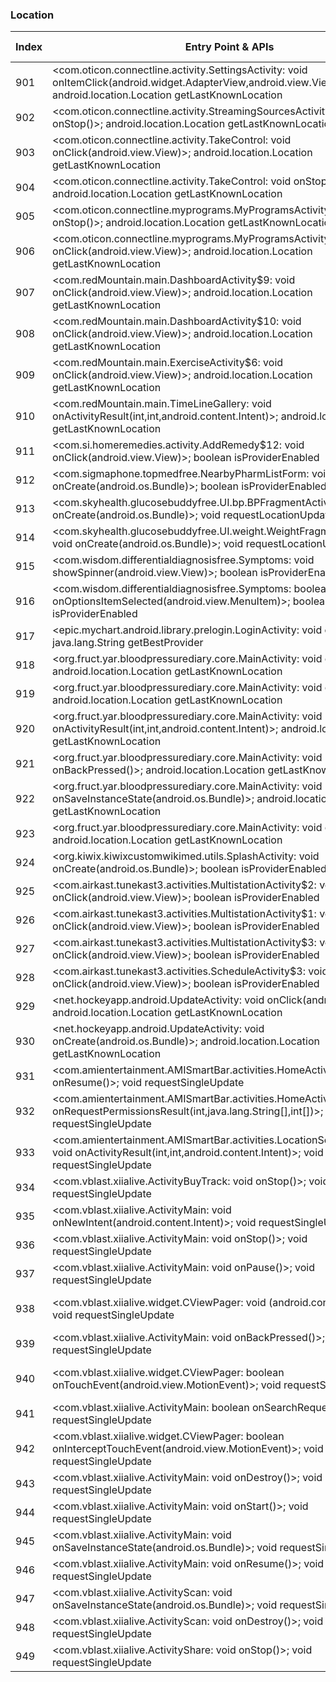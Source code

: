 ### Location
| Index | Entry Point & APIs | Screen shot | Resource id | Label |
| ------------- | ------------- | ------------- |-------------|-------------|
| 901 | <com.oticon.connectline.activity.SettingsActivity: void onItemClick(android.widget.AdapterView,android.view.View,int,long)>; android.location.Location getLastKnownLocation | ![](D:\COSMOS\output\py\Play_win8\Medical\com.oticon.connectline\com.oticon.connectline.activity.SettingsActivity.png) |  | |
| 902 | <com.oticon.connectline.activity.StreamingSourcesActivity: void onStop()>; android.location.Location getLastKnownLocation | ![](D:\COSMOS\output\py\Play_win8\Medical\com.oticon.connectline\com.oticon.connectline.activity.StreamingSourcesActivity.png) |  | |
| 903 | <com.oticon.connectline.activity.TakeControl: void onClick(android.view.View)>; android.location.Location getLastKnownLocation | ![](D:\COSMOS\output\py\Play_win8\Medical\com.oticon.connectline\com.oticon.connectline.activity.TakeControl.png) |  | |
| 904 | <com.oticon.connectline.activity.TakeControl: void onStop()>; android.location.Location getLastKnownLocation | ![](D:\COSMOS\output\py\Play_win8\Medical\com.oticon.connectline\com.oticon.connectline.activity.TakeControl.png) |  | |
| 905 | <com.oticon.connectline.myprograms.MyProgramsActivity: void onStop()>; android.location.Location getLastKnownLocation | ![](D:\COSMOS\output\py\Play_win8\Medical\com.oticon.connectline\com.oticon.connectline.myprograms.MyProgramsActivity.png) |  | |
| 906 | <com.oticon.connectline.myprograms.MyProgramsActivity: void onClick(android.view.View)>; android.location.Location getLastKnownLocation | ![](D:\COSMOS\output\py\Play_win8\Medical\com.oticon.connectline\com.oticon.connectline.myprograms.MyProgramsActivity.png) |  | |
| 907 | <com.redMountain.main.DashboardActivity$9: void onClick(android.view.View)>; android.location.Location getLastKnownLocation | ![](D:\COSMOS\output\py\Play_win8\Medical\com.redMountain.main\com.redMountain.main.DashboardActivity.png) |  | |
| 908 | <com.redMountain.main.DashboardActivity$10: void onClick(android.view.View)>; android.location.Location getLastKnownLocation | ![](D:\COSMOS\output\py\Play_win8\Medical\com.redMountain.main\com.redMountain.main.DashboardActivity.png) |  | |
| 909 | <com.redMountain.main.ExerciseActivity$6: void onClick(android.view.View)>; android.location.Location getLastKnownLocation | ![](D:\COSMOS\output\py\Play_win8\Medical\com.redMountain.main\com.redMountain.main.ExerciseActivity.png) |  | |
| 910 | <com.redMountain.main.TimeLineGallery: void onActivityResult(int,int,android.content.Intent)>; android.location.Location getLastKnownLocation | ![](D:\COSMOS\output\py\Play_win8\Medical\com.redMountain.main\com.redMountain.main.TimeLineGallery.png) |  | |
| 911 | <com.si.homeremedies.activity.AddRemedy$12: void onClick(android.view.View)>; boolean isProviderEnabled | ![](D:\COSMOS\output\py\Play_win8\Medical\com.si.homeremedies\com.si.homeremedies.activity.AddRemedy.png) |  | |
| 912 | <com.sigmaphone.topmedfree.NearbyPharmListForm: void onCreate(android.os.Bundle)>; boolean isProviderEnabled | ![](D:\COSMOS\output\py\Play_win8\Medical\com.sigmaphone.topmedfree\com.sigmaphone.topmedfree.NearbyPharmListForm.png) |  | |
| 913 | <com.skyhealth.glucosebuddyfree.UI.bp.BPFragmentActivityMore: void onCreate(android.os.Bundle)>; void requestLocationUpdates | ![](D:\COSMOS\output\py\Play_win8\Medical\com.skyhealth.glucosebuddyfree\com.skyhealth.glucosebuddyfree.UI.bp.BPFragmentActivityMore.png) |  | |
| 914 | <com.skyhealth.glucosebuddyfree.UI.weight.WeightFragmentActivityMore: void onCreate(android.os.Bundle)>; void requestLocationUpdates | ![](D:\COSMOS\output\py\Play_win8\Medical\com.skyhealth.glucosebuddyfree\com.skyhealth.glucosebuddyfree.UI.weight.WeightFragmentActivityMore.png) |  | |
| 915 | <com.wisdom.differentialdiagnosisfree.Symptoms: void showSpinner(android.view.View)>; boolean isProviderEnabled | ![](D:\COSMOS\output\py\Play_win8\Medical\com.wisdom.differentialdiagnosisfree\com.wisdom.differentialdiagnosisfree.Symptoms.png) |  | |
| 916 | <com.wisdom.differentialdiagnosisfree.Symptoms: boolean onOptionsItemSelected(android.view.MenuItem)>; boolean isProviderEnabled | ![](D:\COSMOS\output\py\Play_win8\Medical\com.wisdom.differentialdiagnosisfree\com.wisdom.differentialdiagnosisfree.Symptoms.png) |  | |
| 917 | <epic.mychart.android.library.prelogin.LoginActivity: void onStart()>; java.lang.String getBestProvider | ![](D:\COSMOS\output\py\Play_win8\Medical\net.mercy.mymercy\epic.mychart.android.library.prelogin.LoginActivity.png) |  | |
| 918 | <org.fruct.yar.bloodpressurediary.core.MainActivity: void onStop()>; android.location.Location getLastKnownLocation | ![](D:\COSMOS\output\py\Play_win8\Medical\org.fruct.yar.bloodpressurediary\org.fruct.yar.bloodpressurediary.core.MainActivity.png) |  | |
| 919 | <org.fruct.yar.bloodpressurediary.core.MainActivity: void onPause()>; android.location.Location getLastKnownLocation | ![](D:\COSMOS\output\py\Play_win8\Medical\org.fruct.yar.bloodpressurediary\org.fruct.yar.bloodpressurediary.core.MainActivity.png) |  | |
| 920 | <org.fruct.yar.bloodpressurediary.core.MainActivity: void onActivityResult(int,int,android.content.Intent)>; android.location.Location getLastKnownLocation | ![](D:\COSMOS\output\py\Play_win8\Medical\org.fruct.yar.bloodpressurediary\org.fruct.yar.bloodpressurediary.core.MainActivity.png) |  | |
| 921 | <org.fruct.yar.bloodpressurediary.core.MainActivity: void onBackPressed()>; android.location.Location getLastKnownLocation | ![](D:\COSMOS\output\py\Play_win8\Medical\org.fruct.yar.bloodpressurediary\org.fruct.yar.bloodpressurediary.core.MainActivity.png) |  | |
| 922 | <org.fruct.yar.bloodpressurediary.core.MainActivity: void onSaveInstanceState(android.os.Bundle)>; android.location.Location getLastKnownLocation | ![](D:\COSMOS\output\py\Play_win8\Medical\org.fruct.yar.bloodpressurediary\org.fruct.yar.bloodpressurediary.core.MainActivity.png) |  | |
| 923 | <org.fruct.yar.bloodpressurediary.core.MainActivity: void onResume()>; android.location.Location getLastKnownLocation | ![](D:\COSMOS\output\py\Play_win8\Medical\org.fruct.yar.bloodpressurediary\org.fruct.yar.bloodpressurediary.core.MainActivity.png) |  | |
| 924 | <org.kiwix.kiwixcustomwikimed.utils.SplashActivity: void onCreate(android.os.Bundle)>; boolean isProviderEnabled | ![](D:\COSMOS\output\py\Play_win8\Medical\org.kiwix.kiwixcustomwikimed\org.kiwix.kiwixcustomwikimed.utils.SplashActivity.png) |  | |
| 925 | <com.airkast.tunekast3.activities.MultistationActivity$2: void onClick(android.view.View)>; boolean isProviderEnabled | ![](D:\COSMOS\output\py\Play_win8\News_Magazines\com.synergycns.android.cbsradionews\com.airkast.tunekast3.activities.MultistationActivity.png) |  | |
| 926 | <com.airkast.tunekast3.activities.MultistationActivity$1: void onClick(android.view.View)>; boolean isProviderEnabled | ![](D:\COSMOS\output\py\Play_win8\News_Magazines\com.synergycns.android.cbsradionews\com.airkast.tunekast3.activities.MultistationActivity.png) |  | |
| 927 | <com.airkast.tunekast3.activities.MultistationActivity$3: void onClick(android.view.View)>; boolean isProviderEnabled | ![](D:\COSMOS\output\py\Play_win8\News_Magazines\com.synergycns.android.cbsradionews\com.airkast.tunekast3.activities.MultistationActivity.png) |  | |
| 928 | <com.airkast.tunekast3.activities.ScheduleActivity$3: void onClick(android.view.View)>; boolean isProviderEnabled | ![](D:\COSMOS\output\py\Play_win8\News_Magazines\com.synergycns.android.cbsradionews\com.airkast.tunekast3.activities.ScheduleActivity.png) |  | |
| 929 | <net.hockeyapp.android.UpdateActivity: void onClick(android.view.View)>; android.location.Location getLastKnownLocation | ![](D:\COSMOS\output\py\Play_win8\Music_Audio\com.airkast.TJMS\net.hockeyapp.android.UpdateActivity.png) |  | |
| 930 | <net.hockeyapp.android.UpdateActivity: void onCreate(android.os.Bundle)>; android.location.Location getLastKnownLocation | ![](D:\COSMOS\output\py\Play_win8\Music_Audio\com.airkast.TJMS\net.hockeyapp.android.UpdateActivity.png) |  | |
| 931 | <com.amientertainment.AMISmartBar.activities.HomeActivity: void onResume()>; void requestSingleUpdate | ![](D:\COSMOS\output\py\Play_win8\Music_Audio\com.amientertainment.AMISmartBar\com.amientertainment.AMISmartBar.activities.HomeActivity.png) |  | |
| 932 | <com.amientertainment.AMISmartBar.activities.HomeActivity: void onRequestPermissionsResult(int,java.lang.String[],int[])>; void requestSingleUpdate | ![](D:\COSMOS\output\py\Play_win8\Music_Audio\com.amientertainment.AMISmartBar\com.amientertainment.AMISmartBar.activities.HomeActivity.png) |  | |
| 933 | <com.amientertainment.AMISmartBar.activities.LocationSearchActivity: void onActivityResult(int,int,android.content.Intent)>; void requestSingleUpdate | ![](D:\COSMOS\output\py\Play_win8\Music_Audio\com.amientertainment.AMISmartBar\com.amientertainment.AMISmartBar.activities.LocationSearchActivity.png) |  | |
| 934 | <com.vblast.xiialive.ActivityBuyTrack: void onStop()>; void requestSingleUpdate | ![](D:\COSMOS\output\py\Play_win8\Music_Audio\com.android.DroidLiveLite\com.vblast.xiialive.ActivityBuyTrack.png) |  | |
| 935 | <com.vblast.xiialive.ActivityMain: void onNewIntent(android.content.Intent)>; void requestSingleUpdate | ![](D:\COSMOS\output\py\Play_win8\Music_Audio\com.android.DroidLiveLite\com.vblast.xiialive.ActivityMain.png) |  | |
| 936 | <com.vblast.xiialive.ActivityMain: void onStop()>; void requestSingleUpdate | ![](D:\COSMOS\output\py\Play_win8\Music_Audio\com.android.DroidLiveLite\com.vblast.xiialive.ActivityMain.png) |  | |
| 937 | <com.vblast.xiialive.ActivityMain: void onPause()>; void requestSingleUpdate | ![](D:\COSMOS\output\py\Play_win8\Music_Audio\com.android.DroidLiveLite\com.vblast.xiialive.ActivityMain.png) |  | |
| 938 | <com.vblast.xiialive.widget.CViewPager: void <init>(android.content.Context)>; void requestSingleUpdate | ![](D:\COSMOS\output\py\Play_win8\Music_Audio\com.android.DroidLiveLite\com.vblast.xiialive.ActivityMain.png) | {'2131755297': <sensitive_component.SensitiveComponent.SensitiveView object at 0x0000026CFFA7FF60>} | |
| 939 | <com.vblast.xiialive.ActivityMain: void onBackPressed()>; void requestSingleUpdate | ![](D:\COSMOS\output\py\Play_win8\Music_Audio\com.android.DroidLiveLite\com.vblast.xiialive.ActivityMain.png) |  | |
| 940 | <com.vblast.xiialive.widget.CViewPager: boolean onTouchEvent(android.view.MotionEvent)>; void requestSingleUpdate | ![](D:\COSMOS\output\py\Play_win8\Music_Audio\com.android.DroidLiveLite\com.vblast.xiialive.ActivityMain.png) | {'2131755297': <sensitive_component.SensitiveComponent.SensitiveView object at 0x0000026CFFA7F358>} | |
| 941 | <com.vblast.xiialive.ActivityMain: boolean onSearchRequested()>; void requestSingleUpdate | ![](D:\COSMOS\output\py\Play_win8\Music_Audio\com.android.DroidLiveLite\com.vblast.xiialive.ActivityMain.png) |  | |
| 942 | <com.vblast.xiialive.widget.CViewPager: boolean onInterceptTouchEvent(android.view.MotionEvent)>; void requestSingleUpdate | ![](D:\COSMOS\output\py\Play_win8\Music_Audio\com.android.DroidLiveLite\com.vblast.xiialive.ActivityMain.png) | {'2131755297': <sensitive_component.SensitiveComponent.SensitiveView object at 0x0000026CFFA7F048>} | |
| 943 | <com.vblast.xiialive.ActivityMain: void onDestroy()>; void requestSingleUpdate | ![](D:\COSMOS\output\py\Play_win8\Music_Audio\com.android.DroidLiveLite\com.vblast.xiialive.ActivityMain.png) |  | |
| 944 | <com.vblast.xiialive.ActivityMain: void onStart()>; void requestSingleUpdate | ![](D:\COSMOS\output\py\Play_win8\Music_Audio\com.android.DroidLiveLite\com.vblast.xiialive.ActivityMain.png) |  | |
| 945 | <com.vblast.xiialive.ActivityMain: void onSaveInstanceState(android.os.Bundle)>; void requestSingleUpdate | ![](D:\COSMOS\output\py\Play_win8\Music_Audio\com.android.DroidLiveLite\com.vblast.xiialive.ActivityMain.png) |  | |
| 946 | <com.vblast.xiialive.ActivityMain: void onResume()>; void requestSingleUpdate | ![](D:\COSMOS\output\py\Play_win8\Music_Audio\com.android.DroidLiveLite\com.vblast.xiialive.ActivityMain.png) |  | |
| 947 | <com.vblast.xiialive.ActivityScan: void onSaveInstanceState(android.os.Bundle)>; void requestSingleUpdate | ![](D:\COSMOS\output\py\Play_win8\Music_Audio\com.android.DroidLiveLite\com.vblast.xiialive.ActivityScan.png) |  | |
| 948 | <com.vblast.xiialive.ActivityScan: void onDestroy()>; void requestSingleUpdate | ![](D:\COSMOS\output\py\Play_win8\Music_Audio\com.android.DroidLiveLite\com.vblast.xiialive.ActivityScan.png) |  | |
| 949 | <com.vblast.xiialive.ActivityShare: void onStop()>; void requestSingleUpdate | ![](D:\COSMOS\output\py\Play_win8\Music_Audio\com.android.DroidLiveLite\com.vblast.xiialive.ActivityShare.png) |  | |
